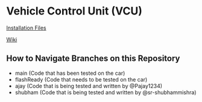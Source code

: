 # Vehicle Control Unit (VCU)

[Installation Files](https://drive.google.com/drive/u/0/folders/1MiLq17_ovr-DsndZiN7rCtbBxU-AKOVo)

[Wiki](https://github.com/spartanracingelectric/VCU/wiki)

## How to Navigate Branches on this Repository
- main (Code that has been tested on the car)
- flashReady (Code that needs to be tested on the car)
- ajay (Code that is being tested and written by @Pajay1234)
- shubham (Code that is being tested and written by @sr-shubhammishra)

<br/>